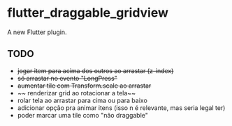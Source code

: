 # flutter_draggable_gridview

A new Flutter plugin.

## TODO
* ~~jogar item para acima dos outros ao arrastar (z-index)~~
* ~~só arrastar no evento "LongPress"~~
* ~~aumentar tile com Transform.scale ao arrastar~~
* ~~ renderizar grid ao rotacionar a tela~~
* rolar tela ao arrastar para cima ou para baixo
* adicionar opção pra animar itens (isso n é relevante, mas seria legal ter)
* poder marcar uma tile como "não draggable"
